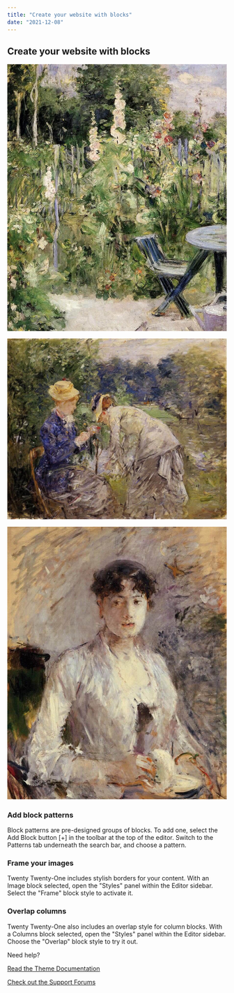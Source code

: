 ```yaml
---
title: "Create your website with blocks"
date: "2021-12-08"
---
```


## Create your website with blocks

![“Roses Trémières” by Berthe Morisot](images/roses-tremieres-hollyhocks-1884.jpg)

![“In the Bois de Boulogne” by Berthe Morisot](images/in-the-bois-de-boulogne.jpg)

![“Young Woman in Mauve” by Berthe Morisot](images/young-woman-in-mauve.jpg)

### Add block patterns

Block patterns are pre-designed groups of blocks. To add one, select the Add Block button \[+\] in the toolbar at the top of the editor. Switch to the Patterns tab underneath the search bar, and choose a pattern.

### Frame your images

Twenty Twenty-One includes stylish borders for your content. With an Image block selected, open the "Styles" panel within the Editor sidebar. Select the "Frame" block style to activate it.

### Overlap columns

Twenty Twenty-One also includes an overlap style for column blocks. With a Columns block selected, open the "Styles" panel within the Editor sidebar. Choose the "Overlap" block style to try it out.

Need help?

[Read the Theme Documentation](https://wordpress.org/support/article/twenty-twenty-one/)

[Check out the Support Forums](https://wordpress.org/support/theme/twentytwentyone/)
